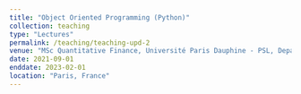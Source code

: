 ```yaml
---
title: "Object Oriented Programming (Python)"
collection: teaching
type: "Lectures"
permalink: /teaching/teaching-upd-2
venue: "MSc Quantitative Finance, Université Paris Dauphine - PSL, Department of Quantitative Finance"
date: 2021-09-01
enddate: 2023-02-01
location: "Paris, France"
---
```

